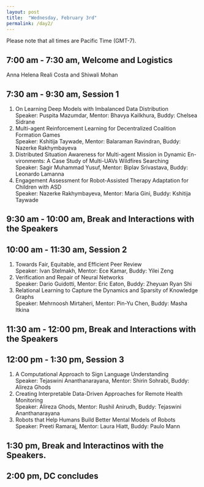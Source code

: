 ```yaml
---
layout: post
title:  "Wednesday, February 3rd"
permalink: /day2/
---
```


Please note that all times are Pacific Time (GMT-7). 


7:00 am - 7:30 am, Welcome and Logistics 
----
Anna Helena Reali Costa and Shiwali Mohan

7:30 am - 9:30 am, Session 1
-----
1. On Learning Deep Models with Imbalanced Data Distribution \
   Speaker: Puspita Mazumdar, Mentor: Bhavya Kailkhura, Buddy: Chelsea Sidrane
2. Multi-agent Reinforcement Learning for Decentralized Coalition Formation Games \
   Speaker: Kshitija Taywade, Mentor: Balaraman Ravindran, Buddy: Nazerke Rakhymbayeva
3. Distributed Situation Awareness for Multi-agent Mission in Dynamic En-vironments: A Case Study of Multi-UAVs Wildfires Searching  \
   Speaker: Sagir Muhammad Yusuf, Mentor: Biplav Srivastava, Buddy: Leonardo Lamanna
4. Engagement Assessment for Robot-Assisted Therapy Adaptation for Children with ASD \
   Speaker: Nazerke Rakhymbayeva, Mentor: Maria Gini, Buddy: Kshitija Taywade
   
9:30 am - 10:00 am, Break and Interactions with the Speakers
----

10:00 am - 11:30 am, Session 2
-----
1. Towards Fair, Equitable, and Efficient Peer Review \
   Speaker: Ivan Stelmakh, Mentor: Ece Kamar, Buddy: Yilei Zeng
2. Verification and Repair of Neural Networks \
   Speaker: Dario Guidotti, Mentor: Eric Eaton, Buddy: Zheyuan Ryan Shi
3. Relational Learning to Capture the Dynamics and Sparsity of Knowledge Graphs \
   Speaker: Mehrnoosh Mirtaheri, Mentor: Pin-Yu Chen, Buddy: Masha Itkina
   
11:30 am - 12:00 pm, Break and Interactions with the Speakers
----

12:00 pm - 1:30 pm, Session 3
----
1. A Computational Approach to Sign Language Understanding \
   Speaker: Tejaswini Ananthanarayana, Mentor: Shirin Sohrabi, Buddy: Alireza Ghods
2. Creating Interpretable Data-Driven Approaches for Remote Health Monitoring \
   Speaker: Alireza Ghods, Mentor: Rushil Anirudh, Buddy: Tejaswini Ananthanarayana
3. Robots that Help Humans Build Better Mental Models of Robots \
   Speaker: Preeti Ramaraj, Mentor: Laura Hiatt, Buddy: Paulo Mann
   
1:30 pm, Break and Interactinos with the Speakers.
----
  

2:00 pm, DC concludes
----
